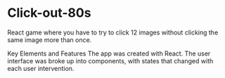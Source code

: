 # Click-out-80s


React game where you have to try to click 12 images without clicking the same image more than once.

Key Elements and Features The app was created with React. The user interface was broke up into components, with states that changed with each user intervention.
